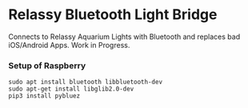 # Relassy Bluetooth Light Bridge
Connects to Relassy Aquarium Lights with Bluetooth and replaces bad iOS/Android Apps. Work in Progress.


### Setup of Raspberry


```console
sudo apt install bluetooth libbluetooth-dev
sudo apt-get install libglib2.0-dev
pip3 install pybluez
```